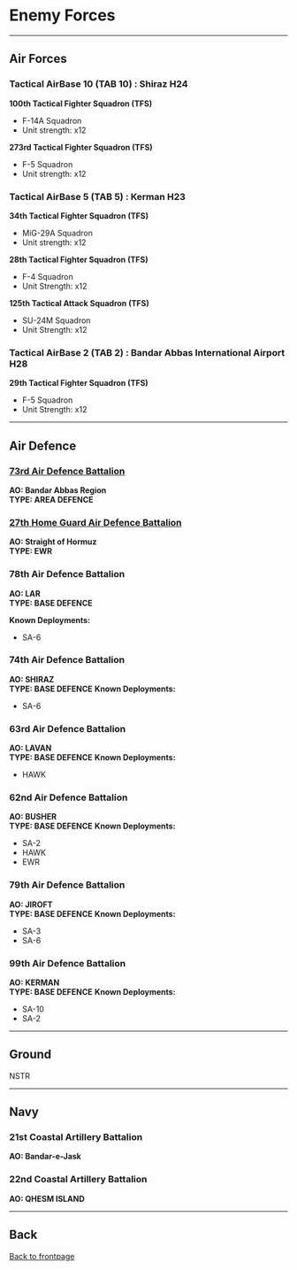 # Enemy Forces

---

## Air Forces

### Tactical AirBase 10 (TAB 10) :  Shiraz H24
**100th Tactical Fighter Squadron (TFS)**
* F-14A Squadron
* Unit strength: x12  

**273rd Tactical Fighter Squadron (TFS)**  
* F-5 Squadron
* Unit strength: x12  


### Tactical AirBase 5 (TAB 5) :  Kerman H23
**34th Tactical Fighter Squadron (TFS)**
* MiG-29A Squadron
* Unit strength: x12  

**28th Tactical Fighter Squadron (TFS)**
* F-4 Squadron
* Unit Strength: x12  

**125th Tactical Attack Squadron (TFS)**
* SU-24M Squadron
* Unit Strength: x12  


### Tactical AirBase 2 (TAB 2) :  Bandar Abbas International Airport H28
**29th Tactical Fighter Squadron (TFS)**
* F-5 Squadron
* Unit Strength: x12  

---

## Air Defence

### [73rd Air Defence Battalion](73RD_AD_BN.MD)
**AO: Bandar Abbas Region**  
**TYPE: AREA DEFENCE**
  
 

### [27th Home Guard Air Defence Battalion](27TH_HG_BATT.MD)
**AO: Straight of Hormuz**  
**TYPE: EWR**

### 78th Air Defence Battalion
**AO: LAR**  
**TYPE: BASE DEFENCE**
  
**Known Deployments:**
* SA-6  


### 74th Air Defence Battalion
**AO: SHIRAZ**  
**TYPE: BASE DEFENCE**
**Known Deployments:**
* SA-6  


### 63rd Air Defence Battalion
**AO: LAVAN**  
**TYPE: BASE DEFENCE**
**Known Deployments:**
* HAWK  

### 62nd Air Defence Battalion
**AO: BUSHER**  
**TYPE: BASE DEFENCE**
**Known Deployments:**
* SA-2  
* HAWK  
* EWR  


### 79th Air Defence Battalion
**AO: JIROFT**  
**TYPE: BASE DEFENCE**
**Known Deployments:**
* SA-3  
* SA-6  


### 99th Air Defence Battalion
**AO: KERMAN**  
**TYPE: BASE DEFENCE**
**Known Deployments:**
* SA-10  
* SA-2  

---

## Ground
NSTR  

---

## Navy


### 21st Coastal Artillery Battalion
**AO: Bandar-e-Jask**  


### 22nd Coastal Artillery Battalion
**AO: QHESM ISLAND**  

---

## Back
[Back to frontpage](https://132nd-vwing.github.io/OPUF-Brief/)